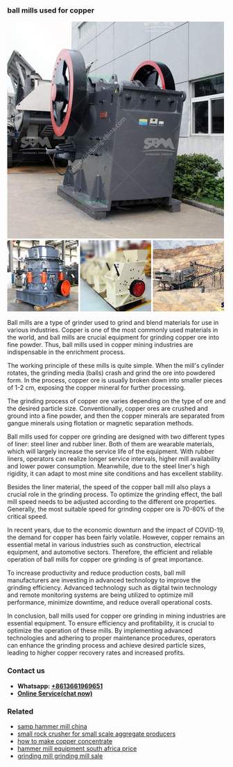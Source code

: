<h3>ball mills used for copper</h3><img src='1706755429.jpg' alt=''><p>Ball mills are a type of grinder used to grind and blend materials for use in various industries. Copper is one of the most commonly used materials in the world, and ball mills are crucial equipment for grinding copper ore into fine powder. Thus, ball mills used in copper mining industries are indispensable in the enrichment process.</p><p>The working principle of these mills is quite simple. When the mill's cylinder rotates, the grinding media (balls) crash and grind the ore into powdered form. In the process, copper ore is usually broken down into smaller pieces of 1-2 cm, exposing the copper mineral for further processing.</p><p>The grinding process of copper ore varies depending on the type of ore and the desired particle size. Conventionally, copper ores are crushed and ground into a fine powder, and then the copper minerals are separated from gangue minerals using flotation or magnetic separation methods. </p><p>Ball mills used for copper ore grinding are designed with two different types of liner: steel liner and rubber liner. Both of them are wearable materials, which will largely increase the service life of the equipment. With rubber liners, operators can realize longer service intervals, higher mill availability and lower power consumption. Meanwhile, due to the steel liner's high rigidity, it can adapt to most mine site conditions and has excellent stability.</p><p>Besides the liner material, the speed of the copper ball mill also plays a crucial role in the grinding process. To optimize the grinding effect, the ball mill speed needs to be adjusted according to the different ore properties. Generally, the most suitable speed for grinding copper ore is 70-80% of the critical speed. </p><p>In recent years, due to the economic downturn and the impact of COVID-19, the demand for copper has been fairly volatile. However, copper remains an essential metal in various industries such as construction, electrical equipment, and automotive sectors. Therefore, the efficient and reliable operation of ball mills for copper ore grinding is of great importance.</p><p>To increase productivity and reduce production costs, ball mill manufacturers are investing in advanced technology to improve the grinding efficiency. Advanced technology such as digital twin technology and remote monitoring systems are being utilized to optimize mill performance, minimize downtime, and reduce overall operational costs.</p><p>In conclusion, ball mills used for copper ore grinding in mining industries are essential equipment. To ensure efficiency and profitability, it is crucial to optimize the operation of these mills. By implementing advanced technologies and adhering to proper maintenance procedures, operators can enhance the grinding process and achieve desired particle sizes, leading to higher copper recovery rates and increased profits.</p><h3>Contact us</h3><ul><li><strong>Whatsapp:&nbsp;<a href="https://wa.me/8613661969651">+8613661969651</a></strong></li><li><a href="https://swt.shibang-china.com/?git&amp;zhl&amp;ball mills used for copper"><strong>Online Service(chat now)</strong></a></li></ul><h3>Related</h3><ul><li><a href='samp hammer mill china.md'>samp hammer mill china</a></li><li><a href='small rock crusher for small scale aggregate producers.md'>small rock crusher for small scale aggregate producers</a></li><li><a href='how to make copper concentrate.md'>how to make copper concentrate</a></li><li><a href='hammer mill equipment south africa price.md'>hammer mill equipment south africa price</a></li><li><a href='grinding mill grinding mill sale.md'>grinding mill grinding mill sale</a></li></ul>